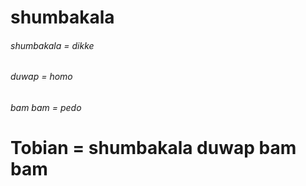 # shumbakala

###### shumbakala = dikke
###### duwap = homo
###### bam bam = pedo
# Tobian = shumbakala duwap bam bam
